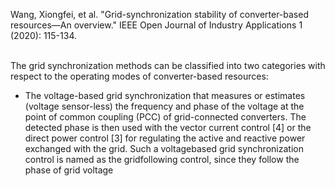 Wang, Xiongfei, et al. "Grid-synchronization stability of converter-based resources—An overview." IEEE Open Journal of Industry Applications 1 (2020): 115-134.

<br> The grid synchronization methods can be classified into two categories with respect to the operating modes of converter-based resources:
- The voltage-based grid synchronization that measures or estimates (voltage sensor-less) the frequency and phase of the voltage at the point of common coupling (PCC) of grid-connected converters. The detected phase is then used with the vector current control [4] or the direct power control [3] for regulating the active and reactive power exchanged with the grid. Such a voltagebased grid synchronization control is named as the gridfollowing control, since they follow the phase of grid voltage
